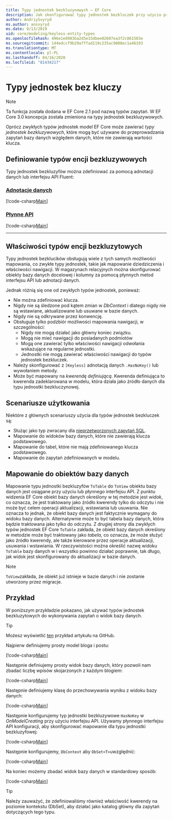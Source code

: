 ```yaml
---
title: Typy jednostek bezkluzynowych — EF Core
description: Jak skonfigurować typy jednostek bezkluczek przy użyciu programu Entity Framework Core
author: AndriySvyryd
ms.author: ansvyryd
ms.date: 9/13/2019
uid: core/modeling/keyless-entity-types
ms.openlocfilehash: 496e1e8983ba2d5e15dbee02607ea3f2c861503e
ms.sourcegitcommit: 144edccf9b29a7ffad119c235ac9808ec1a46193
ms.translationtype: MT
ms.contentlocale: pl-PL
ms.lasthandoff: 04/16/2020
ms.locfileid: "81434217"
---
```

# <a name="keyless-entity-types"></a>Typy jednostek bez kluczy

> [!NOTE]
> Ta funkcja została dodana w EF Core 2.1 pod nazwą typów zapytań. W EF Core 3.0 koncepcja została zmieniona na typy jednostek bezkluzywowych.

Oprócz zwykłych typów jednostek model EF Core może zawierać _typy jednostek bezkluzywowych_, które mogą być używane do przeprowadzania zapytań bazy danych względem danych, które nie zawierają wartości klucza.

## <a name="defining-keyless-entity-types"></a>Definiowanie typów encji bezkluzywowych

Typy jednostek bezkluzyfów można zdefiniować za pomocą adnotacji danych lub interfejsu API Fluent:

### <a name="data-annotations"></a>[Adnotacje danych](#tab/data-annotations)

[!code-csharp[Main](../../../samples/core/Modeling/DataAnnotations/Keyless.cs?Name=Keyless&highlight=1)]

### <a name="fluent-api"></a>[Płynne API](#tab/fluent-api)

[!code-csharp[Main](../../../samples/core/Modeling/FluentAPI/Keyless.cs?Name=Keyless&highlight=4)]

***

## <a name="keyless-entity-types-characteristics"></a>Właściwości typów encji bezkluzytowych

Typy jednostek bezklucików obsługują wiele z tych samych możliwości mapowania, co zwykłe typy jednostek, takie jak mapowanie dziedziczenia i właściwości nawigacji. W magazynach relacyjnych można skonfigurować obiekty bazy danych docelowej i kolumny za pomocą płynnych metod interfejsu API lub adnotacji danych.

Jednak różnią się one od zwykłych typów jednostek, ponieważ:

- Nie można zdefiniować klucza.
- Nigdy nie są śledzone pod kątem zmian w _DbContext_ i dlatego nigdy nie są wstawiane, aktualizowane lub usuwane w bazie danych.
- Nigdy nie są odkrywane przez konwencję.
- Obsługuje tylko podzbiór możliwości mapowania nawigacji, w szczególności:
  - Nigdy nie mogą działać jako główny koniec związku.
  - Mogą nie mieć nawigacji do posiadanych podmiotów
  - Mogą one zawierać tylko właściwości nawigacji odwołania wskazujące na regularne jednostki.
  - Jednostki nie mogą zawierać właściwości nawigacji do typów jednostek bezkluczek.
- Należy skonfigurować z `[Keyless]` adnotacją danych `.HasNoKey()` lub wywołaniem metody.
- Może być mapowany na _kwerendę definiującą_. Kwerenda definiująca to kwerenda zadeklarowana w modelu, która działa jako źródło danych dla typu jednostki bezkluczynowej.

## <a name="usage-scenarios"></a>Scenariusze użytkowania

Niektóre z głównych scenariuszy użycia dla typów jednostek bezkluczek są:

- Służąc jako typ zwracany dla [nieprzetworzonych zapytań SQL](xref:core/querying/raw-sql).
- Mapowanie do widoków bazy danych, które nie zawierają klucza podstawowego.
- Mapowanie do tabel, które nie mają zdefiniowanego klucza podstawowego.
- Mapowanie do zapytań zdefiniowanych w modelu.

## <a name="mapping-to-database-objects"></a>Mapowanie do obiektów bazy danych

Mapowanie typu jednostki bezkluzyfów `ToTable` do `ToView` obiektu bazy danych jest osiągane przy użyciu lub płynnego interfejsu API. Z punktu widzenia EF Core obiekt bazy danych określony w tej metodzie jest _widok_, co oznacza, że jest traktowany jako źródło kwerendy tylko do odczytu i nie może być celem operacji aktualizacji, wstawiania lub usuwania. Nie oznacza to jednak, że obiekt bazy danych jest faktycznie wymagany do widoku bazy danych. Alternatywnie może to być tabela bazy danych, która będzie traktowana jako tylko do odczytu. Z drugiej strony dla zwykłych typów jednostek EF Core `ToTable` zakłada, że obiekt bazy danych określony w metodzie może być traktowany jako _tabela,_ co oznacza, że może służyć jako źródło kwerendy, ale także kierowane przez operacje aktualizacji, usuwania i wstawiania. W rzeczywistości można określić nazwę widoku `ToTable` bazy danych w i wszystko powinno działać poprawnie, tak długo, jak widok jest skonfigurowany do aktualizacji w bazie danych.

> [!NOTE]
> `ToView`zakłada, że obiekt już istnieje w bazie danych i nie zostanie utworzony przez migracje.

## <a name="example"></a>Przykład

W poniższym przykładzie pokazano, jak używać typów jednostek bezkluzytowych do wykonywania zapytań o widok bazy danych.

> [!TIP]
> Możesz wyświetlić [ten](https://github.com/dotnet/EntityFramework.Docs/tree/master/samples/core/KeylessEntityTypes) przykład artykułu na GitHub.

Najpierw definiujemy prosty model bloga i postu:

[!code-csharp[Main](../../../samples/core/KeylessEntityTypes/Program.cs#Entities)]

Następnie definiujemy prosty widok bazy danych, który pozwoli nam zbadać liczbę wpisów skojarzonych z każdym blogiem:

[!code-csharp[Main](../../../samples/core/KeylessEntityTypes/Program.cs#View)]

Następnie definiujemy klasę do przechowywania wyniku z widoku bazy danych:

[!code-csharp[Main](../../../samples/core/KeylessEntityTypes/Program.cs#KeylessEntityType)]

Następnie konfigurujemy typ jednostki bezkluzywowe `HasNoKey` w _OnModelCreating_ przy użyciu interfejsu API.
Używamy płynnego interfejsu API konfiguracji, aby skonfigurować mapowanie dla typu jednostki bezkluzyfowej:

[!code-csharp[Main](../../../samples/core/KeylessEntityTypes/Program.cs#Configuration)]

Następnie konfigurujemy, `DbContext` aby `DbSet<T>`uwzględnić:

[!code-csharp[Main](../../../samples/core/KeylessEntityTypes/Program.cs#DbSet)]

Na koniec możemy zbadać widok bazy danych w standardowy sposób:

[!code-csharp[Main](../../../samples/core/KeylessEntityTypes/Program.cs#Query)]

> [!TIP]
> Należy zauważyć, że zdefiniowaliśmy również właściwość kwerendy na poziomie kontekstu (DbSet), aby działać jako katalog główny dla zapytań dotyczących tego typu.
